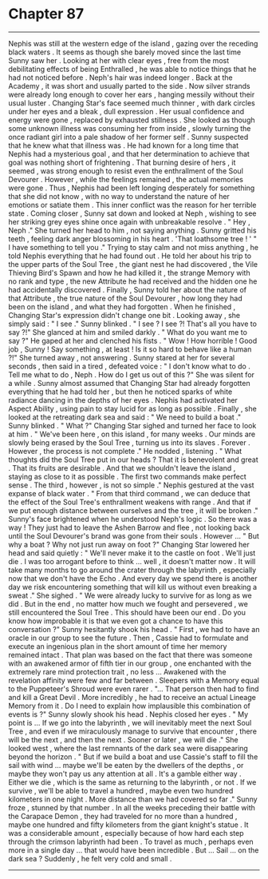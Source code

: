 
# Chapter 87


---

Nephis was still at the western edge of the island , gazing over the receding black waters . It seems as though she barely moved since the last time Sunny saw her .
Looking at her with clear eyes , free from the most debilitating effects of being Enthralled , he was able to notice things that he had not noticed before .
Neph's hair was indeed longer . Back at the Academy , it was short and usually parted to the side . Now silver strands were already long enough to cover her ears , hanging messily without their usual luster .
Changing Star's face seemed much thinner , with dark circles under her eyes and a bleak , dull expression . Her usual confidence and energy were gone , replaced by exhausted stillness .
She looked as though some unknown illness was consuming her from inside , slowly turning the once radiant girl into a pale shadow of her former self .
Sunny suspected that he knew what that illness was .
He had known for a long time that Nephis had a mysterious goal , and that her determination to achieve that goal was nothing short of frightening . That burning desire of hers , it seemed , was strong enough to resist even the enthrallment of the Soul Devourer .
However , while the feelings remained , the actual memories were gone . Thus , Nephis had been left longing desperately for something that she did not know , with no way to understand the nature of her emotions or satiate them . This inner conflict was the reason for her terrible state .
Coming closer , Sunny sat down and looked at Neph , wishing to see her striking grey eyes shine once again with unbreakable resolve .
" Hey , Neph ."
She turned her head to him , not saying anything . Sunny gritted his teeth , feeling dark anger blossoming in his heart .
'That loathsome tree ! '
" I have something to tell you ."
Trying to stay calm and not miss anything , he told Nephis everything that he had found out . He told her about his trip to the upper parts of the Soul Tree , the giant nest he had discovered , the Vile Thieving Bird's Spawn and how he had killed it , the strange Memory with no rank and type , the new Attribute he had received and the hidden one he had accidentally discovered .
Finally , Sunny told her about the nature of that Attribute , the true nature of the Soul Devourer , how long they had been on the island , and what they had forgotten .
When he finished , Changing Star's expression didn't change one bit . Looking away , she simply said :
" I see ."
Sunny blinked .
" I see ? I see ?! That's all you have to say ?!"
She glanced at him and smiled darkly .
" What do you want me to say ?"
He gaped at her and clenched his fists .
" Wow ! How horrible ! Good job , Sunny ! Say something , at least ! Is it so hard to behave like a human ?!"
She turned away , not answering . Sunny stared at her for several seconds , then said in a tired , defeated voice :
" I don't know what to do . Tell me what to do , Neph . How do I get us out of this ?"
She was silent for a while . Sunny almost assumed that Changing Star had already forgotten everything that he had told her , but then he noticed sparks of white radiance dancing in the depths of her eyes .
Nephis had activated her Aspect Ability , using pain to stay lucid for as long as possible .
Finally , she looked at the retreating dark sea and said :
" We need to build a boat ."
Sunny blinked .
" What ?"
Changing Star sighed and turned her face to look at him .
" We've been here , on this island , for many weeks . Our minds are slowly being erased by the Soul Tree , turning us into its slaves . Forever . However , the process is not complete ."
He nodded , listening .
" What thoughts did the Soul Tree put in our heads ? That it is benevolent and great . That its fruits are desirable . And that we shouldn't leave the island , staying as close to it as possible . The first two commands make perfect sense . The third , however , is not so simple ."
Nephis gestured at the vast expanse of black water .
" From that third command , we can deduce that the effect of the Soul Tree's enthrallment weakens with range . And that if we put enough distance between ourselves and the tree , it will be broken ."
Sunny's face brightened when he understood Neph's logic . So there was a way ! They just had to leave the Ashen Barrow and flee , not looking back until the Soul Devourer's brand was gone from their souls . However …
" But why a boat ? Why not just run away on foot ?"
Changing Star lowered her head and said quietly :
" We'll never make it to the castle on foot . We'll just die . I was too arrogant before to think … well , it doesn't matter now . It will take many months to go around the crater through the labyrinth , especially now that we don't have the Echo . And every day we spend there is another day we risk encountering something that will kill us without even breaking a sweat ."
She sighed .
" We were already lucky to survive for as long as we did . But in the end , no matter how much we fought and persevered , we still encountered the Soul Tree . This should have been our end . Do you know how improbable it is that we even got a chance to have this conversation ?"
Sunny hesitantly shook his head .
" First , we had to have an oracle in our group to see the future . Then , Cassie had to formulate and execute an ingenious plan in the short amount of time her memory remained intact . That plan was based on the fact that there was someone with an awakened armor of fifth tier in our group , one enchanted with the extremely rare mind protection trait , no less …
Awakened with the revelation affinity were few and far between . Sleepers with a Memory equal to the Puppeteer's Shroud were even rarer .
"... That person then had to find and kill a Great Devil . More incredibly , he had to receive an actual Lineage Memory from it . Do I need to explain how implausible this combination of events is ?"
Sunny slowly shook his head .
Nephis closed her eyes .
" My point is … If we go into the labyrinth , we will inevitably meet the next Soul Tree , and even if we miraculously manage to survive that encounter , there will be the next , and then the next . Sooner or later , we will die ."
She looked west , where the last remnants of the dark sea were disappearing beyond the horizon .
" But if we build a boat and use Cassie's staff to fill the sail with wind … maybe we'll be eaten by the dwellers of the depths , or maybe they won't pay us any attention at all . It's a gamble either way . Either we die , which is the same as returning to the labyrinth , or not . If we survive , we'll be able to travel a hundred , maybe even two hundred kilometers in one night . More distance than we had covered so far ."
Sunny froze , stunned by that number .
In all the weeks preceding their battle with the Carapace Demon , they had traveled for no more than a hundred , maybe one hundred and fifty kilometers from the giant knight's statue . It was a considerable amount , especially because of how hard each step through the crimson labyrinth had been .
To travel as much , perhaps even more in a single day … that would have been incredible . But …
Sail … on the dark sea ?
Suddenly , he felt very cold and small .

---

